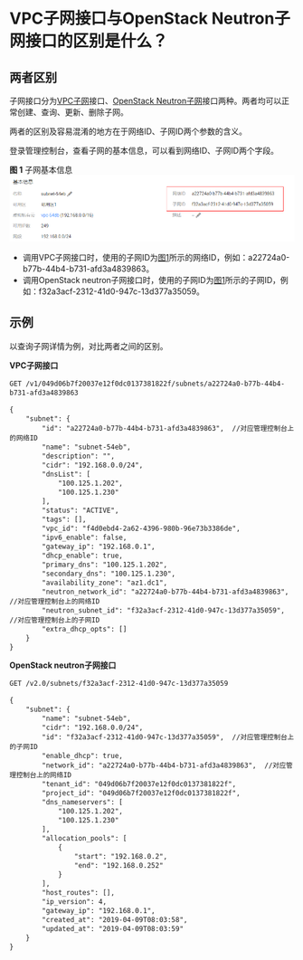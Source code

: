 # VPC子网接口与OpenStack Neutron子网接口的区别是什么？<a name="vpc_api_0005"></a>

## 两者区别<a name="section1965810513426"></a>

子网接口分为[VPC子网](子网.md)接口、[OpenStack Neutron子网](子网-12.md)接口两种。两者均可以正常创建、查询、更新、删除子网。

两者的区别及容易混淆的地方在于网络ID、子网ID两个参数的含义。

登录管理控制台，查看子网的基本信息，可以看到网络ID、子网ID两个字段。

**图 1**  子网基本信息<a name="fig719561173917"></a>  
![](figures/子网基本信息.png "子网基本信息")

-   调用VPC子网接口时，使用的子网ID为[图1](#fig719561173917)所示的网络ID，例如：a22724a0-b77b-44b4-b731-afd3a4839863。
-   调用OpenStack neutron子网接口时，使用的子网ID为[图1](#fig719561173917)所示的子网ID，例如：f32a3acf-2312-41d0-947c-13d377a35059。

## 示例<a name="section465342914437"></a>

以查询子网详情为例，对比两者之间的区别。

**VPC子网接口**

```
GET /v1/049d06b7f20037e12f0dc0137381822f/subnets/a22724a0-b77b-44b4-b731-afd3a4839863
```

```
{
    "subnet": {
        "id": "a22724a0-b77b-44b4-b731-afd3a4839863",  //对应管理控制台上的网络ID
        "name": "subnet-54eb",
        "description": "",
        "cidr": "192.168.0.0/24",
        "dnsList": [
            "100.125.1.202",
            "100.125.1.230"
        ],
        "status": "ACTIVE",
        "tags": [],
        "vpc_id": "f4d0ebd4-2a62-4396-980b-96e73b3386de",
        "ipv6_enable": false,
        "gateway_ip": "192.168.0.1",
        "dhcp_enable": true,
        "primary_dns": "100.125.1.202",
        "secondary_dns": "100.125.1.230",
        "availability_zone": "az1.dc1",
        "neutron_network_id": "a22724a0-b77b-44b4-b731-afd3a4839863",  //对应管理控制台上的网络ID
        "neutron_subnet_id": "f32a3acf-2312-41d0-947c-13d377a35059",  //对应管理控制台上的子网ID
        "extra_dhcp_opts": []
    }
}
```

**OpenStack neutron子网接口**

```
GET /v2.0/subnets/f32a3acf-2312-41d0-947c-13d377a35059
```

```
{
    "subnet": {
        "name": "subnet-54eb",
        "cidr": "192.168.0.0/24",
        "id": "f32a3acf-2312-41d0-947c-13d377a35059",  //对应管理控制台上的子网ID
        "enable_dhcp": true,
        "network_id": "a22724a0-b77b-44b4-b731-afd3a4839863",  //对应管理控制台上的网络ID
        "tenant_id": "049d06b7f20037e12f0dc0137381822f",
        "project_id": "049d06b7f20037e12f0dc0137381822f",
        "dns_nameservers": [
            "100.125.1.202",
            "100.125.1.230"
        ],
        "allocation_pools": [
            {
                "start": "192.168.0.2",
                "end": "192.168.0.252"
            }
        ],
        "host_routes": [],
        "ip_version": 4,
        "gateway_ip": "192.168.0.1",
        "created_at": "2019-04-09T08:03:58",
        "updated_at": "2019-04-09T08:03:59"
    }
}
```

